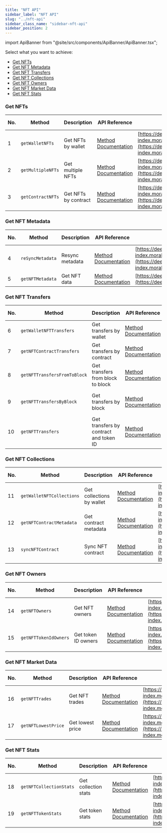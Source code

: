 ```yaml
---
title: "NFT API"
sidebar_label: "NFT API"
slug: "../nft-api"
sidebar_class_name: "sidebar-nft-api"
sidebar_position: 2
---
```


import ApiBanner from "@site/src/components/ApiBanner/ApiBanner.tsx";

<ApiBanner />

Select what you want to achieve:

* [Get NFTs](#get-nfts)
* [Get NFT Metadata](#get-nft-metadata)
* [Get NFT Transfers](#get-nft-transfers)
* [Get NFT Collections](#get-nft-collections)
* [Get NFT Owners](#get-nft-owners)
* [Get NFT Market Data](#get-nft-market-data)
* [Get NFT Stats](#get-nft-stats)

### Get NFTs

| No. | Method               | Description           | API Reference                                                                                              | URL                                                        | Spam Detection |
|-----|----------------------|-----------------------|------------------------------------------------------------------------------------------------------------|------------------------------------------------------------|----------------|
| 1   | `getWalletNFTs`      | Get NFTs by wallet    | [Method Documentation](/web3-data-api/evm/reference/get-wallet-nfts) | [https://deep-index.moralis.io/api/v2.2/:address/nft](https://deep-index.moralis.io/api/v2.2/:address/nft) | ✅             |
| 2   | `getMultipleNFTs`    | Get multiple NFTs     | [Method Documentation](/web3-data-api/evm/reference/get-multiple-nfts) | [https://deep-index.moralis.io/api/v2.2/nft/getMultipleNFTs](https://deep-index.moralis.io/api/v2.2/nft/getMultipleNFTs) | ✅             |
| 3   | `getContractNFTs`    | Get NFTs by contract  | [Method Documentation](/web3-data-api/evm/reference/get-contract-nfts) | [https://deep-index.moralis.io/api/v2.2/nft/:address](https://deep-index.moralis.io/api/v2.2/nft/:address) | ✅             |

### Get NFT Metadata

| No. | Method            | Description    | API Reference                                                                                              | URL                                                        | Spam Detection |
|-----|-------------------|----------------|------------------------------------------------------------------------------------------------------------|------------------------------------------------------------|----------------|
| 4   | `reSyncMetadata`  | Resync metadata | [Method Documentation](/web3-data-api/evm/reference/resync-metadata) | [https://deep-index.moralis.io/api/v2.2/nft/:address/:token_id/metadata/resync](https://deep-index.moralis.io/api/v2.2/nft/:address/:token_id/metadata/resync) |                |
| 5   | `getNFTMetadata`  | Get NFT data   | [Method Documentation](/web3-data-api/evm/reference/get-nft-metadata) | [https://deep-index.moralis.io/api/v2.2/nft/:address/:token_id](https://deep-index.moralis.io/api/v2.2/nft/:address/:token_id) |                |

### Get NFT Transfers

| No. | Method                         | Description      | API Reference                                                                                              | URL                                                        | Spam Detection |
|-----|--------------------------------|------------------|------------------------------------------------------------------------------------------------------------|------------------------------------------------------------|----------------|
| 6   | `getWalletNFTTransfers`        | Get transfers by wallet | [Method Documentation](/web3-data-api/evm/reference/get-wallet-nft-transfers) | [https://deep-index.moralis.io/api/v2.2/:address/nft/transfers](https://deep-index.moralis.io/api/v2.2/:address/nft/transfers) | ✅             |
| 7   | `getNFTContractTransfers`      | Get transfers by contract | [Method Documentation](/web3-data-api/evm/reference/get-nft-contract-transfers) | [https://deep-index.moralis.io/api/v2.2/nft/:address/transfers](https://deep-index.moralis.io/api/v2.2/nft/:address/transfers) | ✅             |
| 8   | `getNFTTransfersFromToBlock`   | Get transfers from block to block | [Method Documentation](/web3-data-api/evm/reference/get-nft-transfers-from-to-block) | [https://deep-index.moralis.io/api/v2.2/nft/transfers](https://deep-index.moralis.io/api/v2.2/nft/transfers) | ✅             |
| 9   | `getNFTTransfersByBlock`       | Get transfers by block | [Method Documentation](/web3-data-api/evm/reference/get-nft-transfers-by-block) | [https://deep-index.moralis.io/api/v2.2/block/:block_number_or_hash/nft/transfers](https://deep-index.moralis.io/api/v2.2/block/:block_number_or_hash/nft/transfers) | ✅             |
| 10  | `getNFTTransfers`              | Get transfers by contract and token ID | [Method Documentation](/web3-data-api/evm/reference/get-nft-transfers) | [https://deep-index.moralis.io/api/v2.2/nft/:address/:token_id/transfers](https://deep-index.moralis.io/api/v2.2/nft/:address/:token_id/transfers) | ✅             |

### Get NFT Collections

| No. | Method                      | Description       | API Reference                                                                                              | URL                                                        | Spam Detection |
|-----|-----------------------------|-------------------|------------------------------------------------------------------------------------------------------------|------------------------------------------------------------|----------------|
| 11  | `getWalletNFTCollections`    | Get collections by wallet | [Method Documentation](/web3-data-api/evm/reference/get-wallet-nft-collections) | [https://deep-index.moralis.io/api/v2.2/:address/nft/collections](https://deep-index.moralis.io/api/v2.2/:address/nft/collections) | ✅             |
| 12  | `getNFTContractMetadata`     | Get contract metadata | [Method Documentation](/web3-data-api/evm/reference/get-nft-contract-metadata) | [https://deep-index.moralis.io/api/v2.2/nft/:address/metadata](https://deep-index.moralis.io/api/v2.2/nft/:address/metadata) | ✅             |
| 13  | `syncNFTContract`            | Sync NFT contract  | [Method Documentation](/web3-data-api/evm/reference/sync-nft-contract) | [https://deep-index.moralis.io/api/v2.2/nft/:address/sync](https://deep-index.moralis.io/api/v2.2/nft/:address/sync)       |                |

### Get NFT Owners

| No. | Method                   | Description             | API Reference                                                                                              | URL                                                        | Spam Detection |
|-----|--------------------------|-------------------------|------------------------------------------------------------------------------------------------------------|------------------------------------------------------------|----------------|
| 14  | `getNFTOwners`               | Get NFT owners     | [Method Documentation](/web3-data-api/evm/reference/get-nft-owners) | [https://deep-index.moralis.io/api/v2.2/nft/:address/owners](https://deep-index.moralis.io/api/v2.2/nft/:address/owners) | ✅             |
| 15  | `getNFTTokenIdOwners`    | Get token ID owners      | [Method Documentation](/web3-data-api/evm/reference/get-nft-token-id-owners) | [https://deep-index.moralis.io/api/v2.2/nft/:address/:token_id/owners](https://deep-index.moralis.io/api/v2.2/nft/:address/:token_id/owners) | ✅             |


### Get NFT Market Data

| No. | Method                   | Description             | API Reference                                                                                              | URL                                                        | Spam Detection |
|-----|--------------------------|-------------------------|------------------------------------------------------------------------------------------------------------|------------------------------------------------------------|----------------|
| 16  | `getNFTTrades`           | Get NFT trades          | [Method Documentation](/web3-data-api/evm/reference/get-nft-trades) | [https://deep-index.moralis.io/api/v2.2/nft/:address/trades](https://deep-index.moralis.io/api/v2.2/nft/:address/trades) | ✅             |
| 17  | `getNFTLowestPrice`      | Get lowest price         | [Method Documentation](/web3-data-api/evm/reference/get-nft-lowest-price) | [https://deep-index.moralis.io/api/v2.2/nft/:address/lowestprice](https://deep-index.moralis.io/api/v2.2/nft/:address/lowestprice) |                |


### Get NFT Stats

| No. | Method                   | Description             | API Reference                                                                                              | URL                                                        | Spam Detection |
|-----|--------------------------|-------------------------|------------------------------------------------------------------------------------------------------------|------------------------------------------------------------|----------------|
| 18  | `getNFTCollectionStats`  | Get collection stats     | [Method Documentation](/web3-data-api/evm/reference/get-nft-collection-stats) | [https://deep-index.moralis.io/api/v2.2/nft/:address/stats](https://deep-index.moralis.io/api/v2.2/nft/:address/stats) |                |
| 19  | `getNFTTokenStats`       | Get token stats          | [Method Documentation](/web3-data-api/evm/reference/get-nft-token-stats) | [https://deep-index.moralis.io/api/v2.2/nft/:address/:token_id/stats](https://deep-index.moralis.io/api/v2.2/nft/:address/:token_id/stats)
